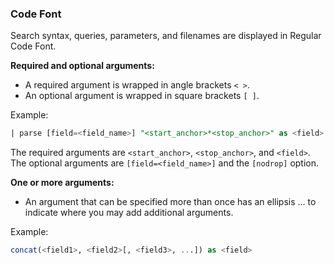 ### Code Font
Search syntax, queries, parameters, and filenames are displayed in Regular Code Font. 

**Required and optional arguments:**

* A required argument is wrapped in angle brackets `< >`.
* An optional argument is wrapped in square brackets `[ ]`.

Example:

```sql
| parse [field=<field_name>] "<start_anchor>*<stop_anchor>" as <field> [nodrop]
```

The required arguments are `<start_anchor>`, `<stop_anchor>`, and `<field>`.
The optional arguments are `[field=<field_name>]` and the `[nodrop]` option. 

**One or more arguments:**

* An argument that can be specified more than once has an ellipsis ... to indicate where you may add additional arguments.

Example:

```sql
concat(<field1>, <field2>[, <field3>, ...]) as <field> 
```